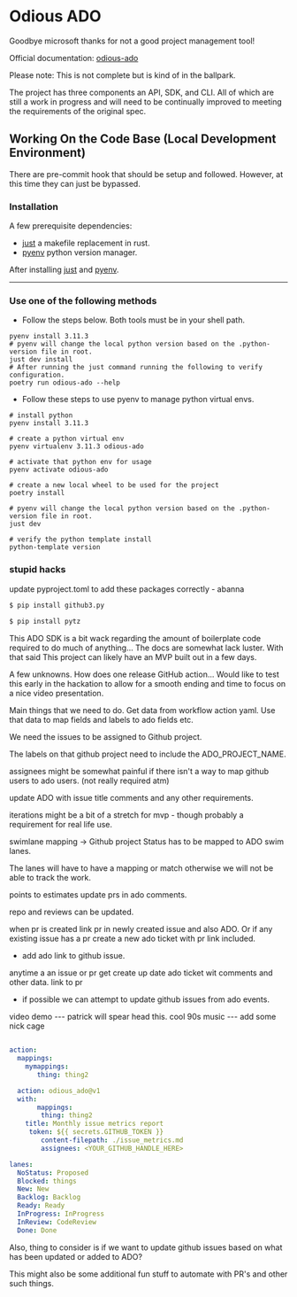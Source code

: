 # Odious ADO

Goodbye microsoft thanks for not a good project management tool!

Official documentation: [odious-ado]()

Please note: This is not complete but is kind of in the ballpark.

<!-- start elevator-pitch -->

The project has three components an API, SDK, and CLI. All of which are still a work in progress and
will need to be continually improved to meeting the requirements of the original spec.

<!-- end elevator-pitch -->

<!-- start quickstart -->

## Working On the Code Base (Local Development Environment)

There are pre-commit hook that should be setup and followed. However, at this time they can just be bypassed.

### Installation

A few prerequisite dependencies:
* [just](https://github.com/casey/just) a makefile replacement in rust.
* [pyenv](https://github.com/pyenv/pyenv#installation) python version manager.

After installing [just](https://github.com/casey/just) and [pyenv](https://github.com/pyenv/pyenv#installation).

---
### Use one of the following methods

* Follow the steps below. Both tools must be in your shell path.

```shell
pyenv install 3.11.3
# pyenv will change the local python version based on the .python-version file in root.
just dev install
# After running the just command running the following to verify configuration.
poetry run odious-ado --help
```

* Follow these steps to use pyenv to manage python virtual envs.

```shell
# install python
pyenv install 3.11.3

# create a python virtual env
pyenv virtualenv 3.11.3 odious-ado

# activate that python env for usage
pyenv activate odious-ado

# create a new local wheel to be used for the project 
poetry install

# pyenv will change the local python version based on the .python-version file in root.
just dev

# verify the python template install
python-template version
``` 
### stupid hacks

update pyproject.toml to add these packages correctly - abanna
```bash 
$ pip install github3.py 
 
$ pip install pytz
```

This ADO SDK is a bit wack regarding the amount of boilerplate code required to do much of anything...
The docs are somewhat lack luster. With that said This project can likely have an MVP built out in a
few days. 

A few unknowns.  How does one release GitHub action... Would like to test this early in the hackation to 
allow for a smooth ending and time to focus on a nice video presentation.

Main things that we need to do.  Get data from workflow action yaml. Use that data to map fields and labels to 
ado fields etc. 

We need the issues to be assigned to Github project.

The labels on that github project need to include the ADO_PROJECT_NAME.

assignees might be somewhat painful if there isn't a way to map github users to ado users. (not really required atm)

update ADO with issue title comments and any other requirements.

iterations might be a bit of a stretch for mvp - though probably a requirement for real life use.

swimlane mapping -> Github project Status has to be mapped to ADO swim lanes.

The lanes will have to have a mapping or match otherwise we will not be able to track the work.

points to estimates update prs in ado comments.

repo and reviews can be updated. 



when pr is created link pr in newly created issue and also ADO. Or if any existing issue has a pr create a new ado ticket with pr link included.
- add ado link to github issue.

anytime a an issue or pr get create up date ado ticket wit comments and other data. link to pr 

 - if possible we can attempt to update github issues from ado events.

video demo --- patrick will spear head this. cool 90s music --- add some nick cage 


```yaml

action:
  mappings:
    mymappings:
       thing: thing2

```

```yaml
  action: odious_ado@v1
  with:
       mappings:
        thing: thing2
    title: Monthly issue metrics report
     token: ${{ secrets.GITHUB_TOKEN }}
        content-filepath: ./issue_metrics.md
        assignees: <YOUR_GITHUB_HANDLE_HERE>
```

```yaml
lanes:
  NoStatus: Proposed
  Blocked: things
  New: New
  Backlog: Backlog
  Ready: Ready
  InProgress: InProgress
  InReview: CodeReview
  Done: Done
```

Also, thing to consider is if we want to update github issues based on what has been updated or added to ADO?

This might also be some additional fun stuff to automate with PR's and other such things.


